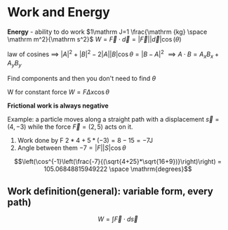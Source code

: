 # Work and Energy

**Energy** - ability to do work
$1\mathrm J=1 \frac{\mathrm {kg} \space \mathrm m^2}{\mathrm s^2}$
$W=\vec F \cdot \vec d=|\vec F| |\vec d| \cos(\theta)$

law of cosines $\implies$
$|A|^2+|B|^2-2|A||B| \cos \theta = |B-A|^2$
$\implies A \cdot B= A_x B_x+A_yB_y$

Find components and then you don't need to find $\theta$

W for constant force
$W=F \Delta x \cos \theta$

**Frictional work is always negative**

Example: a particle moves along a straight path with a displacement  $\vec s  =(4,-3)$ while the force $\vec F=(2,5)$ acts on it.

1. Work done by F
$2*4+5*(-3)=8-15=-7 \mathrm J$
2. Angle between them
$-7=|F||S| \cos \theta$

$$\left(\cos^{-1}\left(\frac{-7}{(\sqrt{4+25}*\sqrt{16+9})}\right)\right) = 105.06848815949222 \space \mathrm{degrees}$$

## Work definition(general): variable form, every path)

$$W=\int \vec F\cdot d \vec s$$
